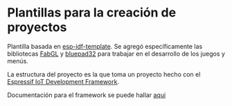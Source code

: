 Plantillas para la creación de proyectos
====================

Plantilla basada en [esp-idf-template](https://github.com/espressif/esp-idf-template "Enlace al repositorio original de la plantilla" ). Se agregó específicamente las bibliotecas [FabGL](https://github.com/fdivitto/fabgl) y [bluepad32](https://github.com/ricardoquesada/bluepad32) para trabajar en el desarrollo de los juegos y menús.

La estructura del proyecto es la que toma un proyecto hecho con el [Espressif IoT Development Framework](https://github.com/espressif/esp-idf).

Documentación para el framework se puede hallar [aquí](https://docs.espressif.com/projects/esp-idf/en/latest/get-started/index.html "ESP-IDF docs")
